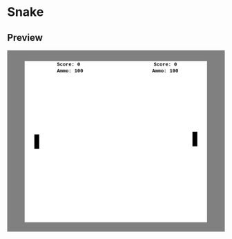 # Snake

## Preview

![](https://github.com/ahampriyanshu/meta/raw/main/script/shooter.gif?raw=true)
